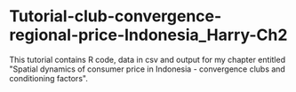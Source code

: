 # Tutorial-club-convergence-regional-price-Indonesia_Harry-Ch2
This tutorial contains R code, data in csv and output for my chapter entitled "Spatial dynamics of consumer price in Indonesia - convergence clubs and conditioning factors".

